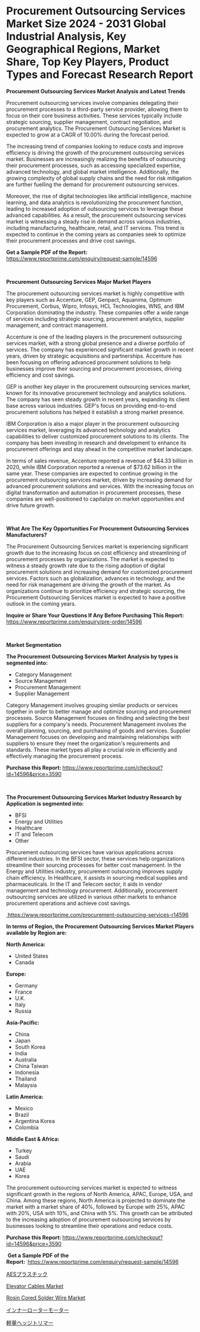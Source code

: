 <p><h1>Procurement Outsourcing Services Market Size 2024 - 2031 Global Industrial Analysis, Key Geographical Regions, Market Share, Top Key Players, Product Types and Forecast Research Report</h1></p><p><strong>Procurement Outsourcing Services Market Analysis and Latest Trends</strong></p>
<p><p>Procurement outsourcing services involve companies delegating their procurement processes to a third-party service provider, allowing them to focus on their core business activities. These services typically include strategic sourcing, supplier management, contract negotiation, and procurement analytics. The Procurement Outsourcing Services Market is expected to grow at a CAGR of 10.00% during the forecast period.</p><p>The increasing trend of companies looking to reduce costs and improve efficiency is driving the growth of the procurement outsourcing services market. Businesses are increasingly realizing the benefits of outsourcing their procurement processes, such as accessing specialized expertise, advanced technology, and global market intelligence. Additionally, the growing complexity of global supply chains and the need for risk mitigation are further fuelling the demand for procurement outsourcing services.</p><p>Moreover, the rise of digital technologies like artificial intelligence, machine learning, and data analytics is revolutionizing the procurement function, leading to increased adoption of outsourcing services to leverage these advanced capabilities. As a result, the procurement outsourcing services market is witnessing a steady rise in demand across various industries, including manufacturing, healthcare, retail, and IT services. This trend is expected to continue in the coming years as companies seek to optimize their procurement processes and drive cost savings.</p></p>
<p><strong>Get a Sample PDF of the Report:&nbsp;</strong> <a href="https://www.reportprime.com/enquiry/request-sample/14596">https://www.reportprime.com/enquiry/request-sample/14596</a></p>
<p>&nbsp;</p>
<p><strong>Procurement Outsourcing Services Major Market Players</strong></p>
<p><p>The procurement outsourcing services market is highly competitive with key players such as Accenture, GEP, Genpact, Aquanima, Optimum Procurement, Corbus, Wipro, Infosys, HCL Technologies, WNS, and IBM Corporation dominating the industry. These companies offer a wide range of services including strategic sourcing, procurement analytics, supplier management, and contract management.</p><p>Accenture is one of the leading players in the procurement outsourcing services market, with a strong global presence and a diverse portfolio of services. The company has experienced significant market growth in recent years, driven by strategic acquisitions and partnerships. Accenture has been focusing on offering advanced procurement solutions to help businesses improve their sourcing and procurement processes, driving efficiency and cost savings.</p><p>GEP is another key player in the procurement outsourcing services market, known for its innovative procurement technology and analytics solutions. The company has seen steady growth in recent years, expanding its client base across various industries. GEP's focus on providing end-to-end procurement solutions has helped it establish a strong market presence.</p><p>IBM Corporation is also a major player in the procurement outsourcing services market, leveraging its advanced technology and analytics capabilities to deliver customized procurement solutions to its clients. The company has been investing in research and development to enhance its procurement offerings and stay ahead in the competitive market landscape.</p><p>In terms of sales revenue, Accenture reported a revenue of $44.33 billion in 2020, while IBM Corporation reported a revenue of $73.62 billion in the same year. These companies are expected to continue growing in the procurement outsourcing services market, driven by increasing demand for advanced procurement solutions and services. With the increasing focus on digital transformation and automation in procurement processes, these companies are well-positioned to capitalize on market opportunities and drive future growth.</p></p>
<p>&nbsp;</p>
<p><strong>What Are The Key Opportunities For Procurement Outsourcing Services Manufacturers?</strong></p>
<p><p>The Procurement Outsourcing Services market is experiencing significant growth due to the increasing focus on cost efficiency and streamlining of procurement processes by organizations. The market is expected to witness a steady growth rate due to the rising adoption of digital procurement solutions and increasing demand for customized procurement services. Factors such as globalization, advances in technology, and the need for risk management are driving the growth of the market. As organizations continue to prioritize efficiency and strategic sourcing, the Procurement Outsourcing Services market is expected to have a positive outlook in the coming years.</p></p>
<p><strong>Inquire or Share Your Questions If Any Before Purchasing This Report:</strong> <a href="https://www.reportprime.com/enquiry/pre-order/14596">https://www.reportprime.com/enquiry/pre-order/14596</a></p>
<p>&nbsp;</p>
<p><strong>Market Segmentation</strong></p>
<p><strong>The Procurement Outsourcing Services Market Analysis by types is segmented into:</strong></p>
<p><ul><li>Category Management</li><li>Source Management</li><li>Procurement Management</li><li>Supplier Management</li></ul></p>
<p><p>Category Management involves grouping similar products or services together in order to better manage and optimize sourcing and procurement processes. Source Management focuses on finding and selecting the best suppliers for a company's needs. Procurement Management involves the overall planning, sourcing, and purchasing of goods and services. Supplier Management focuses on developing and maintaining relationships with suppliers to ensure they meet the organization's requirements and standards. These market types all play a crucial role in efficiently and effectively managing the procurement process.</p></p>
<p><strong>Purchase this Report:&nbsp;</strong><a href="https://www.reportprime.com/checkout?id=14596&price=3590">https://www.reportprime.com/checkout?id=14596&price=3590</a></p>
<p>&nbsp;</p>
<p><strong>The Procurement Outsourcing Services Market Industry Research by Application is segmented into:</strong></p>
<p><ul><li>BFSI</li><li>Energy and Utilities</li><li>Healthcare</li><li>IT and Telecom</li><li>Other</li></ul></p>
<p><p>Procurement outsourcing services have various applications across different industries. In the BFSI sector, these services help organizations streamline their sourcing processes for better cost management. In the Energy and Utilities industry, procurement outsourcing improves supply chain efficiency. In Healthcare, it assists in sourcing medical supplies and pharmaceuticals. In the IT and Telecom sector, it aids in vendor management and technology procurement. Additionally, procurement outsourcing services are utilized in various other markets to enhance procurement operations and achieve cost savings.</p></p>
<p><a href="https://www.reportprime.com/procurement-outsourcing-services-r14596">&nbsp;https://www.reportprime.com/procurement-outsourcing-services-r14596</a></p>
<p><strong>In terms of Region, the Procurement Outsourcing Services Market Players available by Region are:</strong></p>
<p>
    <p> <strong> North America: </strong>
        <ul>
            <li>United States</li>
            <li>Canada</li>
        </ul>
        </p> 
    <p> <strong> Europe: </strong>
        <ul>
            <li>Germany</li>
            <li>France</li>
            <li>U.K.</li>
            <li>Italy</li>
            <li>Russia</li>
        </ul>
        </p> 
    <p> <strong> Asia-Pacific: </strong>
        <ul>
            <li>China</li>
            <li>Japan</li>
            <li>South Korea</li>
            <li>India</li>
            <li>Australia</li>
            <li>China Taiwan</li>
            <li>Indonesia</li>
            <li>Thailand</li>
            <li>Malaysia</li>
        </ul>
        </p> 
    <p> <strong> Latin America: </strong>
        <ul>
            <li>Mexico</li>
            <li>Brazil</li>
            <li>Argentina Korea</li>
            <li>Colombia</li>
        </ul>
        </p> 
    <p> <strong> Middle East & Africa: </strong>
        <ul>
            <li>Turkey</li>
            <li>Saudi</li>
            <li>Arabia</li>
            <li>UAE</li>
            <li>Korea</li>
        </ul>
    </p>
    </p>
<p><p>The procurement outsourcing services market is expected to witness significant growth in the regions of North America, APAC, Europe, USA, and China. Among these regions, North America is projected to dominate the market with a market share of 40%, followed by Europe with 25%, APAC with 20%, USA with 10%, and China with 5%. This growth can be attributed to the increasing adoption of procurement outsourcing services by businesses looking to streamline their operations and reduce costs.</p></p>
<p><strong>Purchase this Report: </strong><a href="https://www.reportprime.com/checkout?id=14596&price=3590">https://www.reportprime.com/checkout?id=14596&price=3590</a></p>
<p>&nbsp;<strong>Get a Sample PDF of the Report:&nbsp;&nbsp;</strong><a href="https://www.reportprime.com/enquiry/request-sample/14596">https://www.reportprime.com/enquiry/request-sample/14596</a></p>
<p><strong></strong></p>
<p><p><a href="https://medium.com/@alexandrakristinadresen/aes%E3%83%97%E3%83%A9%E3%82%B9%E3%83%81%E3%83%83%E3%82%AF%E5%B8%82%E5%A0%B4%E8%AA%BF%E6%9F%BB%E3%83%AC%E3%83%9D%E3%83%BC%E3%83%88-%E3%81%9D%E3%81%AE%E6%AD%B4%E5%8F%B2%E3%81%A82024%E5%B9%B4%E3%81%8B%E3%82%892031%E5%B9%B4%E3%81%BE%E3%81%A7%E3%81%AE%E4%BA%88%E6%B8%AC-2d5324b1c73f">AESプラスチック</a></p><p><a href="https://issuu.com/reportprime-2/docs/elevator-cables-market-size-2030.pptx">Elevator Cables Market</a></p><p><a href="https://issuu.com/reportprime-2/docs/rosin-cored-solder-wire-market-size-2030.pptx">Rosin Cored Solder Wire Market</a></p><p><a href="https://github.com/jkjreqjscoxx7/Market-Research-Report-List-1/blob/main/783753425468.md">インナーローターモーター</a></p><p><a href="https://github.com/hilmi-2a/Market-Research-Report-List-1/blob/main/171276525469.md">軽量ヘッジトリマー</a></p></p>